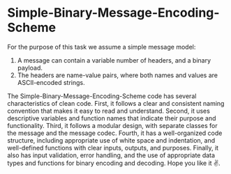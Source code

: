 # Simple-Binary-Message-Encoding-Scheme
For the purpose of this task we assume a simple message model: 
1. A message can contain a variable number of headers, and a binary payload. 
2. The headers are name-value pairs, where both names and values are ASCII-encoded strings. 


The Simple-Binary-Message-Encoding-Scheme code has several characteristics of clean code. First, it follows a clear and consistent naming convention that makes it easy to read and understand. Second, it uses descriptive variables and function names that indicate their purpose and functionality. Third, it follows a modular design, with separate classes for the message and the message codec. Fourth, it has a well-organized code structure, including appropriate use of white space and indentation, and well-defined functions with clear inputs, outputs, and purposes. Finally, it also has input validation, error handling, and the use of appropriate data types and functions for binary encoding and decoding. Hope you like it ✌️.
